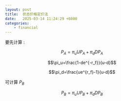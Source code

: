 ```yaml
---
layout: post
title:  状态价格定价法 
date:   2025-03-14 11:24:29 +0800
categories: 
    - financial
---
```


<script>
  MathJax = {
    tex: {
      inlineMath: [['$', '$'], ['\\(', '\\)']],
      displayMath: [['$$', '$$'], ['\\[', '\\]']]
    }
  };
</script>
<script src="https://cdn.jsdelivr.net/npm/mathjax@3/es5/tex-mml-chtml.js"></script>

要先计算 :

$$P_A = \pi_uUP_A + \pi_dDP_A$$

$$\pi_u=\frac{1-de^{-r_f}}{u-d}$$

$$\pi_d=\frac{ue^{r_f}-1}{u-d}$$

可计算 $P_B$

$$P_B = \pi_uUP_B + \pi_dDP_B$$

<!-- 其中 : 

$u=\frac{}{}$

$d=\frac{}{}$ -->